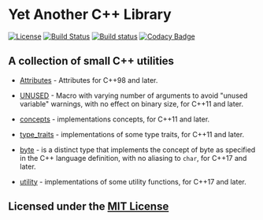 # Yet Another C++ Library

[![License](https://img.shields.io/github/license/Neargye/yacppl.svg)](LICENSE)
[![Build Status](https://travis-ci.org/Neargye/yacppl.svg?branch=master)](https://travis-ci.org/Neargye/yacppl)
[![Build status](https://ci.appveyor.com/api/projects/status/7dmf3ri22cxfoaxm/branch/master?svg=true)](https://ci.appveyor.com/project/Neargye/yacppl/branch/master)
[![Codacy Badge](https://api.codacy.com/project/badge/Grade/70dfd3b3bb14434a8abffd1bb9fb593c)](https://www.codacy.com/app/Neargye/yacppl?utm_source=github.com&amp;utm_medium=referral&amp;utm_content=Neargye/yacppl&amp;utm_campaign=Badge_Grade)

## A collection of small C++ utilities

* [Attributes](include/attributes.hpp) - Attributes for C++98 and later.

* [UNUSED](include/unused.hpp) - Macro with varying number of arguments to avoid "unused variable" warnings, with no effect on binary size, for C++11 and later.

* [concepts](include/concepts.hpp) - implementations concepts, for C++11 and later.

* [type_traits](include/type_traits.hpp) - implementations of some type traits, for C++11 and later.

* [byte](include/byte.hpp) - is a distinct type that implements the concept of byte as specified in the C++ language definition, with no aliasing to `char`, for C++17 and later.

* [utility](include/utility.hpp) - implementations of some utility functions, for C++17 and later.

## Licensed under the [MIT License](LICENSE)
